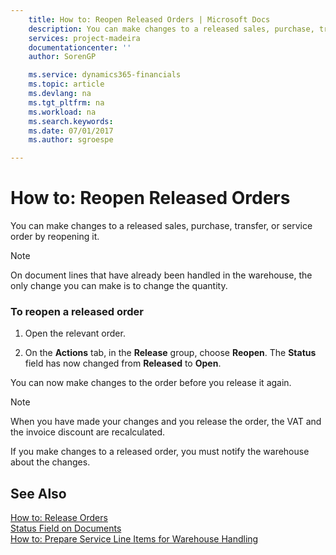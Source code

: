 ```yaml
---
    title: How to: Reopen Released Orders | Microsoft Docs
    description: You can make changes to a released sales, purchase, transfer, or service order by reopening it.
    services: project-madeira
    documentationcenter: ''
    author: SorenGP

    ms.service: dynamics365-financials
    ms.topic: article
    ms.devlang: na
    ms.tgt_pltfrm: na
    ms.workload: na
    ms.search.keywords:
    ms.date: 07/01/2017
    ms.author: sgroespe

---
```

# How to: Reopen Released Orders
You can make changes to a released sales, purchase, transfer, or service order by reopening it.  
  
> [!NOTE]  
>  On document lines that have already been handled in the warehouse, the only change you can make is to change the quantity.  
  
### To reopen a released order  
  
1.  Open the relevant order.  
  
2.  On the **Actions** tab, in the **Release** group, choose **Reopen**. The **Status** field has now changed from **Released** to **Open**.  
  
 You can now make changes to the order before you release it again.  
  
> [!NOTE]  
>  When you have made your changes and you release the order, the VAT and the invoice discount are recalculated.  
>   
>  If you make changes to a released order, you must notify the warehouse about the changes.  
  
## See Also  
 [How to: Release Orders](../how-to-release-orders.md)   
 [Status Field on Documents](../status-field-on-documents.md)   
 [How to: Prepare Service Line Items for Warehouse Handling](../how-to-prepare-service-line-items-for-warehouse-handling.md)